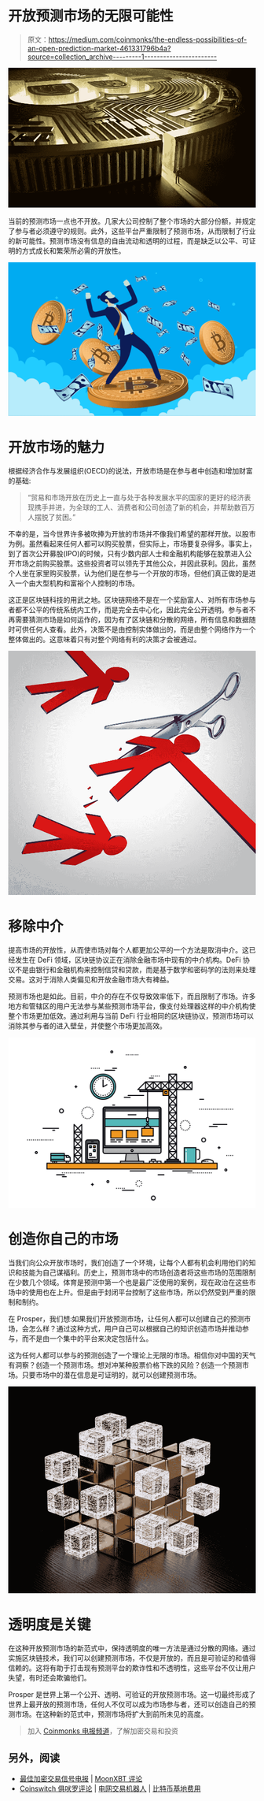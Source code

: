 # 开放预测市场的无限可能性

> 原文：<https://medium.com/coinmonks/the-endless-possibilities-of-an-open-prediction-market-461331796b4a?source=collection_archive---------1----------------------->

![](img/1d949922d26df88e6fd53370f60b92fb.png)

当前的预测市场一点也不开放。几家大公司控制了整个市场的大部分份额，并规定了参与者必须遵守的规则。此外，这些平台严重限制了预测市场，从而限制了行业的新可能性。预测市场没有信息的自由流动和透明的过程，而是缺乏以公平、可证明的方式成长和繁荣所必需的开放性。

![](img/a186243587ceb265e4054f57c9710a04.png)

# 开放市场的魅力

根据经济合作与发展组织(OECD)的说法，开放市场是在参与者中创造和增加财富的基础:

> “贸易和市场开放在历史上一直与处于各种发展水平的国家的更好的经济表现携手并进，为全球的工人、消费者和公司创造了新的机会，并帮助数百万人摆脱了贫困。”

不幸的是，当今世界许多被吹捧为开放的市场并不像我们希望的那样开放。以股市为例。虽然看起来任何人都可以购买股票，但实际上，市场要复杂得多。事实上，到了首次公开募股(IPO)的时候，只有少数内部人士和金融机构能够在股票进入公开市场之前购买股票。这些投资者可以领先于其他公众，并因此获利。因此，虽然个人坐在家里购买股票，认为他们是在参与一个开放的市场，但他们真正做的是进入一个由大型机构和富裕个人控制的市场。

这正是区块链科技的用武之地。区块链网络不是在一个奖励富人、对所有市场参与者都不公平的传统系统内工作，而是完全去中心化，因此完全公开透明。参与者不再需要猜测市场是如何运作的，因为有了区块链和分散的网络，所有信息和数据随时可供任何人查看。此外，决策不是由控制实体做出的，而是由整个网络作为一个整体做出的。这意味着只有对整个网络有利的决策才会被通过。

![](img/11ac32aa2ca248dda36b076de8a4429b.png)

# 移除中介

提高市场的开放性，从而使市场对每个人都更加公平的一个方法是取消中介。这已经发生在 DeFi 领域，区块链协议正在消除金融市场中现有的中介机构。DeFi 协议不是由银行和金融机构来控制信贷和贷款，而是基于数学和密码学的法则来处理交易。这对于消除人类偏见和开放金融市场大有裨益。

预测市场也是如此。目前，中介的存在不仅导致效率低下，而且限制了市场。许多地方和管辖区的用户无法参与某些预测市场平台，像支付处理器这样的中介机构使整个市场更加低效。通过利用与当前 DeFi 行业相同的区块链协议，预测市场可以消除其参与者的进入壁垒，并使整个市场更加高效。

![](img/daf3cfb6944b037f33004e503d0a84bf.png)

# 创造你自己的市场

当我们向公众开放市场时，我们创造了一个环境，让每个人都有机会利用他们的知识和技能为自己谋福利。历史上，预测市场中的市场创造者将这些市场的范围限制在少数几个领域。体育是预测中第一个也是最广泛使用的案例，现在政治在这些市场中的使用也在上升。但是由于封闭平台控制了这些市场，所以仍然受到严重的限制和制约。

在 Prosper，我们想:如果我们开放预测市场，让任何人都可以创建自己的预测市场，会怎么样？通过这种方式，用户自己可以根据自己的知识创造市场并推动参与，而不是由一个集中的平台来决定包括什么。

这为任何人都可以参与的预测创造了一个理论上无限的市场。相信你对中国的天气有洞察？创造一个预测市场。想对冲某种股票价格下跌的风险？创造一个预测市场。只要市场中的潜在信息是可证明的，就可以创建预测市场。

![](img/78f3ea864cee2730ddd3994c93355a0f.png)

# 透明度是关键

在这种开放预测市场的新范式中，保持透明度的唯一方法是通过分散的网络。通过实施区块链技术，我们可以创建预测市场，不仅是开放的，而且是可验证的和值得信赖的。这将有助于打击现有预测平台的欺诈性和不透明性，这些平台不仅让用户失望，有时还会欺骗他们。

Prosper 是世界上第一个公开、透明、可验证的开放预测市场。这一切最终形成了世界上最开放的预测市场，任何人不仅可以成为市场参与者，还可以创造自己的预测市场。在这种新的范式中，预测市场将扩大到前所未见的高度。

> 加入 [Coinmonks 电报频道](https://t.me/coincodecap)，了解加密交易和投资

## 另外，阅读

*   [最佳加密交易信号电报](/coinmonks/best-crypto-signals-telegram-5785cdbc4b2b) | [MoonXBT 评论](/coinmonks/moonxbt-review-6e4ab26d037)
*   [Coinswitch 俱吠罗评论](/coinmonks/coinswitch-kuber-review-1a8dc5c7a739) | [电网交易机器人](https://blog.coincodecap.com/grid-trading) | [比特币基地费用](/coinmonks/coinbase-fees-831e77d4f2c5)
